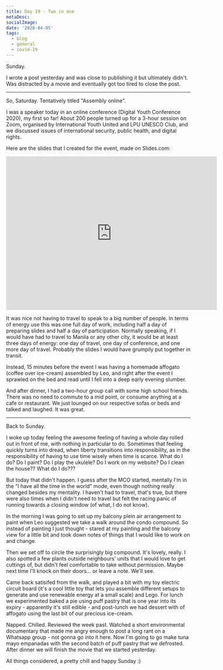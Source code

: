```yaml
---
title: Day 19 - Two in one
metaDesc: 
socialImage: 
date: '2020-04-05'
tags:
  - blog
  - general
  - covid-19
---
```


Sunday.

I wrote a post yesterday and was close to publishing it but ultimately didn't. Was distracted by a movie and eventually got too tired to close the post.  

---

So, Saturday. Tentatively titled "Assembly online".

I was a speaker today in an online conference (Digital Youth Conference 2020), my first so far! About 200 people turned up for a 3-hour session on Zoom, organised by International Youth United and LPU UNESCO Club, and we discussed issues of international security, public health, and digital rights.  

Here are the slides that I created for the event, made on Slides.com:

<iframe src="https://slides.com/jun-e/digitalrightscovid19/embed" width="576" height="420" scrolling="no" frameborder="0" webkitallowfullscreen mozallowfullscreen allowfullscreen></iframe>

It was nice not having to travel to speak to a big number of people. In terms of energy use this was one full day of work, including half a day of preparing slides and half a day of participation. Normally speaking, if I would have had to travel to Manila or any other city, it would be at least three days of energy: one day of travel, one day of conference, and one more day of travel. Probably the slides I would have grumpily put together in transit. 

Instead, 15 minutes before the event I was having a homemade affogato (coffee over ice-cream) assembled by Leo, and right after the event I sprawled on the bed and read until I fell into a deep early evening slumber. 

And after dinner, I had a two-hour group call with some high school friends. There was no need to commute to a mid point, or consume anything at a cafe or restaurant. We just lounged on our respective sofas or beds and talked and laughed. It was great. 

---

Back to Sunday.

I woke up today feeling the awesome feeling of having a whole day rolled out in front of me, with nothing in particular to do. Sometimes that feeling quickly turns into dread, when liberty transitions into responsibility, as in the responsibility of having to use time wisely when time is scarce. What do I do? Do I paint? Do I play the ukulele? Do I work on my website? Do I clean the house?? What do I do???  

But today that didn't happen. I guess after the MCO started, mentally I'm in the "I have all the time in the world" mode, even though nothing really changed besides my mentality. I haven't had to travel, that's true, but there were also times when I didn't need to travel but felt the racing panic of running towards a closing window (of what, I do not know). 

In the morning I was going to set up my balcony plein air arrangement to paint when Leo suggested we take a walk around the condo compound. So instead of painting I just thought - stared at my painting and the balcony view for a little bit and took down notes of things that I would like to work on and change. 

Then we set off to circle the surprisingly big compound. It's lovely, really. I also spotted a few plants outside neighbours' units that I would love to get cuttings of, but didn't feel comfortable to take without permission. Maybe next time I'll knock on their doors... or leave a note. We'll see. 

Came back satisifed from the walk, and played a bit with my toy electric circuit board (it's a cool little toy that lets you assemble different setups to generate and use renewable energy at a small scale) and Lego. For lunch we experimented baked a pie using puff pastry that is one year into its expiry - apparently it's still edible - and post-lunch we had dessert with of affogato using the last bit of our precious ice-cream.

Napped. Chilled. Reviewed the week past. Watched a short environmental documentary that made me angry enough to post a long rant on a Whatsapp group - not gonna go into it here. Now I'm going to go make tuna mayo empanadas with the second batch of puff pastry that we defrosted. After dinner we will finish the movie that we started yesterday.

All things considered, a pretty chill and happy Sunday :)
